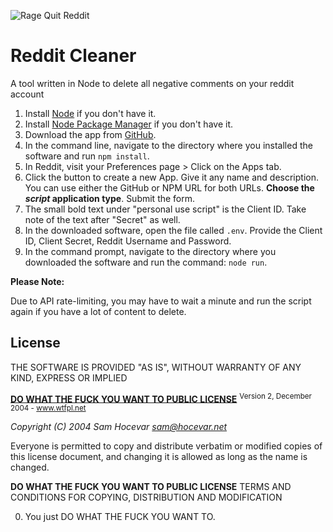 ![Rage Quit Reddit](https://i.imgur.com/lATuUiw.jpg)

# Reddit Cleaner

A tool written in Node to delete all negative comments on your reddit account

 1) Install [Node](https://nodejs.org/en/download/) if you don't have it.
 2) Install [Node Package Manager](https://www.npmjs.com/get-npm) if you don't have it.
 3) Download the app from [GitHub](https://github.com/Pamblam/reddit-cleaner).
 4) In the command line, navigate to the directory where you installed the software and run `npm install`.
 5) In Reddit, visit your Preferences page > Click on the Apps tab.
 6) Click the button to create a new App. Give it any name and description. You can use either the GitHub or NPM URL for both URLs. **Choose the *script* application type**. Submit the form.
 7) The small bold text under "personal use script" is the Client ID. Take note of the text after "Secret" as well.
 8) In the downloaded software, open the file called `.env`. Provide the Client ID, Client Secret, Reddit Username and Password.
 9) In the command prompt, navigate to the directory where you downloaded the software and run the command: `node run`.

**Please Note:**

Due to API rate-limiting, you may have to wait a minute and run the script again if you have a lot of content to delete.

## License

THE SOFTWARE IS PROVIDED "AS IS", WITHOUT WARRANTY OF ANY KIND, EXPRESS OR IMPLIED

**[DO WHAT THE FUCK YOU WANT TO PUBLIC LICENSE](http://www.wtfpl.net)**
<sup>Version 2, December 2004 - www.wtfpl.net</sup>

 *Copyright (C) 2004 Sam Hocevar <sam@hocevar.net>*

 Everyone is permitted to copy and distribute verbatim or modified
 copies of this license document, and changing it is allowed as long
 as the name is changed.

**DO WHAT THE FUCK YOU WANT TO PUBLIC LICENSE**
   TERMS AND CONDITIONS FOR COPYING, DISTRIBUTION AND MODIFICATION

  0. You just DO WHAT THE FUCK YOU WANT TO.

